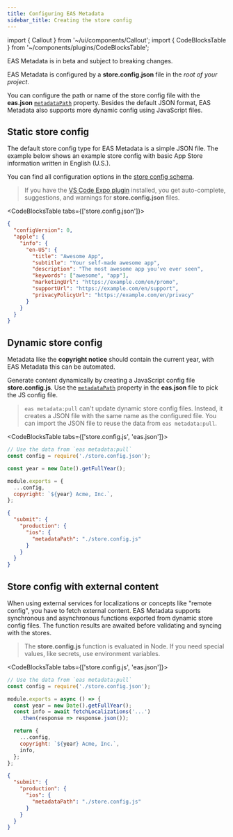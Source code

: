 ```yaml
---
title: Configuring EAS Metadata
sidebar_title: Creating the store config
---
```


import { Callout } from '~/ui/components/Callout';
import { CodeBlocksTable } from '~/components/plugins/CodeBlocksTable';

<Callout type="warning">
  EAS Metadata is in beta and subject to breaking changes.
</Callout>
<br />

EAS Metadata is configured by a **store.config.json** file in the _root of your project_.

You can configure the path or name of the store config file with the **eas.json** [`metadataPath`](../../submit/eas-json.md#metadatapath) property.
Besides the default JSON format, EAS Metadata also supports more dynamic config using JavaScript files.

## Static store config

The default store config type for EAS Metadata is a simple JSON file.
The example below shows an example store config with basic App Store information written in English (U.S.).

You can find all configuration options in the [store config schema](./schema.md).

> If you have the [VS Code Expo plugin](https://github.com/expo/vscode-expo#readme) installed, you get auto-complete, suggestions, and warnings for **store.config.json** files.

<CodeBlocksTable tabs={['store.config.json']}>

```json
{
  "configVersion": 0,
  "apple": {
    "info": {
      "en-US": {
        "title": "Awesome App",
        "subtitle": "Your self-made awesome app",
        "description": "The most awesome app you've ever seen",
        "keywords": ["awesome", "app"],
        "marketingUrl": "https://example.com/en/promo",
        "supportUrl": "https://example.com/en/support",
        "privacyPolicyUrl": "https://example.com/en/privacy"
      }
    }
  }
}
```

</CodeBlocksTable>


## Dynamic store config

Metadata like the **copyright notice** should contain the current year, with EAS Metadata this can be automated.

Generate content dynamically by creating a JavaScript config file **store.config.js**. Use the [`metadataPath`](../../submit/eas-json.md#metadatapath) property in the **eas.json** file to pick the JS config file.

> `eas metadata:pull` can't update dynamic store config files. Instead, it creates a JSON file with the same name as the configured file. You can import the JSON file to reuse the data from `eas metadata:pull`.

<CodeBlocksTable tabs={['store.config.js', 'eas.json']}>

```js
// Use the data from `eas metadata:pull`
const config = require('./store.config.json');

const year = new Date().getFullYear();

module.exports = {
  ...config,
  copyright: `${year} Acme, Inc.`,
};
```

```json
{
  "submit": {
    "production": {
      "ios": {
        "metadataPath": "./store.config.js"
      }
    }
  }
}
```

</CodeBlocksTable>

## Store config with external content

When using external services for localizations or concepts like "remote config", you have to fetch external content.
EAS Metadata supports synchronous and asynchronous functions exported from dynamic store config files.
The function results are awaited before validating and syncing with the stores.

> The **store.config.js** function is evaluated in Node. If you need special values, like secrets, use environment variables.

<CodeBlocksTable tabs={['store.config.js', 'eas.json']}>

```js
// Use the data from `eas metadata:pull`
const config = require('./store.config.json');

module.exports = async () => {
  const year = new Date().getFullYear();
  const info = await fetchLocalizations('...')
    .then(response => response.json());

  return {
    ...config,
    copyright: `${year} Acme, Inc.`,
    info,
  };
};
```

```json
{
  "submit": {
    "production": {
      "ios": {
        "metadataPath": "./store.config.js"
      }
    }
  }
}
```

</CodeBlocksTable>
